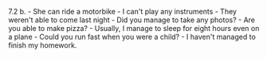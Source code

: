 7.2
    b.
        - She can ride a motorbike
        - I can't play any instruments
        - They weren't able to come last night
        - Did you manage to take any photos?
        - Are you able to make pizza?
        - Usually, I manage to sleep for eight hours even on a plane
        - Could you run fast when you were a child?
        - I haven't managed to finish my homework.